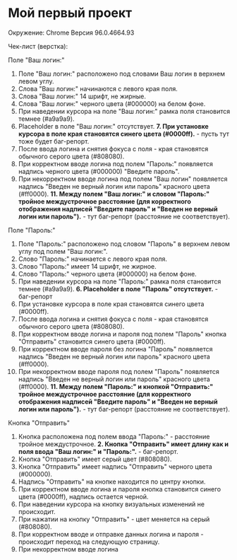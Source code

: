 # Мой первый проект
Окружение: Chrome Версия 96.0.4664.93

Чек-лист (верстка):

Поле "Ваш логин:"
1. Поле "Ваш логин:" расположено под словами Ваш логин в верхнем левом углу.
2. Слова "Ваш логин:" начинаются с левого края поля.
3. Слова "Ваш логин:" 14 шрифт, не жирные.
4. Слова "Ваш логин:" черного цвета (#000000) на белом фоне.
5. При наведении курсора на поле "Ваш логин:" рамка поля становится темнее (#a9a9a9).
6. Placeholder в поле "Ваш логин:" отсутствует.
   **7. При установке курсора в поле края становятся синего цвета (#0000ff).** - пусть тут тоже будет баг-репорт.
8. После ввода логина и снятия фокуса с поля - края становятся обычного серого цвета (#808080).
9. При корректном вводе логина под полем "Пароль:" появляется надпись черного цвета (#000000) "Введите пароль".
10. При некорректном вводе логина под полем "Ваш логин" появляется надпись "Введен не верный логин или пароль" красного цвета (#ff0000).
    **11. Между полем "Ваш логин:" и словом "Пароль:" тройное междустрочное расстояние (для корректного отображения надписей "Введите пароль" и "Введен не верный логин или пароль").** - тут баг-репорт (расстояние не соответствует).

Поле "Пароль:"
1. Поле "Пароль:" расположено под словом "Пароль" в верхнем левом углу под полем "Ваш логин:".
2. Слово "Пароль:" начинается с левого края поля.
3. Слово "Пароль:" имеет 14 шрифт, не жирное.
4. Слово "Пароль:" черного цвета (#000000) на белом фоне.
5. При наведении курсора на поле "Пароль:" рамка поля становится темнее (#a9a9a9).
   **6. Placeholder в поле "Пароль" отсутствует.** - баг-репорт
7. При установке курсора в поле края становятся синего цвета (#0000ff).
8. После ввода логина и снятия фокуса с поля - края становятся обычного серого цвета (#808080).
9. При корректном вводе логина и пароля под полем "Пароль" кнопка "Отправить" становится синего цвета (#0000ff).
10. При корректном вводе пароля без логина "Пароль" появляется надпись "Введен не верный логин или пароль" красного цвета (#ff0000).
11. При некорректном вводе пароля под полем "Пароль" появляется надпись "Введен не верный логин или пароль" красного цвета (#ff0000).
    **11. Между полем "Пароль:" и кнопкой "Отправить:" тройное междустрочное расстояние (для корректного отображения надписей "Введите пароль" и "Введен не верный логин или пароль").** - тут баг-репорт (расстояние не соответствует).

Кнопка "Отправить"
1. Кнопка расположена под полем ввода "Пароль:" - расстояние тройное междустрочное.
   **2. Кнопка "Отправить" имеет длину как и поля ввода "Ваш логин:" и "Пароль:".** - баг-репорт.
3. Кнопка "Отправить" имеет серый цвет (#808080).
4. Кнопка "Отправить" имеет надпись "Отправить" черного цвета (#000000).
5. Надпись "Отправить" на кнопке находится по центру кнопки.
6. При корректном вводе логина и пароля кнопка становится синего цвета (#0000ff), надпись остается черной.
7. При наведении курсора на кнопку визуальных изменений не происходит.
8. При нажатии на кнопку "Отправить" - цвет меняется на серый (#808080).
9. При корректном вводе и отправке данных логина и пароля - происходит переход на следующую страницу.
10. При некорректном вводе логина 